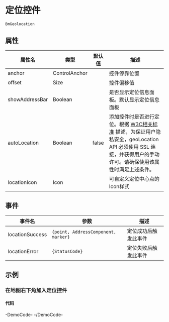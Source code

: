 # 定位控件

`BmGeolocation`

## 属性

|属性名|类型|默认值|描述|
|------|-----|-----|----|
|anchor|ControlAnchor||控件停靠位置|
|offset|Size||控件偏移值|
|showAddressBar|Boolean||是否显示定位信息面板。默认显示定位信息面板|
|autoLocation|Boolean|false|添加控件时是否进行定位。根据 [W3C相关标准](https://www.w3.org/TR/geolocation-API/#privacy_for_uas) 描述，为保证用户隐私安全，geoLocation API 必须使用 SSL 连接，并获得用户的手动许可。请确保使用该属性时满足上述条件。|
|locationIcon|Icon||可自定义定位中心点的Icon样式|

## 事件
|事件名|参数|描述|
|------|-----|----|
|locationSuccess|`{point, AddressComponent, marker}`|定位成功后触发此事件|
|locationError|`{StatusCode}`|定位失败后触发此事件|

## 示例

### 在地图右下角加入定位控件

#### 代码

-DemoCode-
<template>
  <div>
    <baidu-map class="map" center="北京">
      <bm-geolocation anchor="BMAP_ANCHOR_BOTTOM_RIGHT" :showAddressBar="true" :autoLocation="true"></bm-geolocation>
    </baidu-map>
  </div>
</template>
-/DemoCode-
